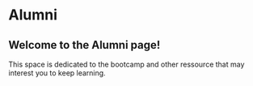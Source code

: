 # Alumni

## Welcome to the Alumni page! 

This space is dedicated to the bootcamp and other ressource that may interest you to keep learning.

